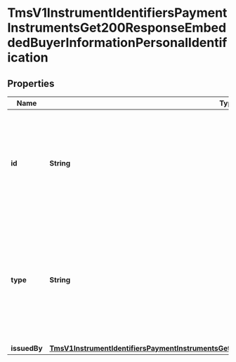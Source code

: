 
# TmsV1InstrumentIdentifiersPaymentInstrumentsGet200ResponseEmbeddedBuyerInformationPersonalIdentification

## Properties
Name | Type | Description | Notes
------------ | ------------- | ------------- | -------------
**id** | **String** | Customer&#39;s identification number.  **Important**: Contact your TeleCheck representative to learn whether this field is required or optional.  |  [optional]
**type** | **String** | Type of personal identification. **Important**: Contact your TeleCheck representative to learn whether this field is required or optional.  Valid values: - driver license  |  [optional]
**issuedBy** | [**TmsV1InstrumentIdentifiersPaymentInstrumentsGet200ResponseEmbeddedBuyerInformationIssuedBy**](TmsV1InstrumentIdentifiersPaymentInstrumentsGet200ResponseEmbeddedBuyerInformationIssuedBy.md) |  |  [optional]



